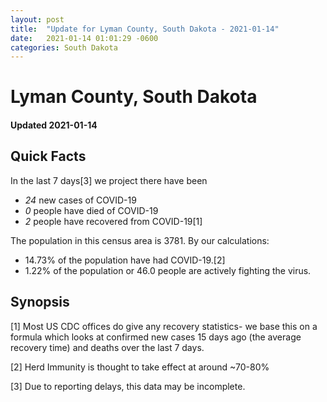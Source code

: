 ```yaml
---
layout: post
title:  "Update for Lyman County, South Dakota - 2021-01-14"
date:   2021-01-14 01:01:29 -0600
categories: South Dakota
---
```


# Lyman County, South Dakota
#### Updated 2021-01-14

## Quick Facts

In the last 7 days[3] we project there have been
- *24* new cases of COVID-19
- *0* people have died of COVID-19
- *2* people have recovered from COVID-19[1]

The population in this census area is 3781. By our calculations:
- 14.73% of the population have had COVID-19.[2]
- 1.22% of the population or 46.0 people are actively fighting the virus.

## Synopsis




[1] Most US CDC offices do give any recovery statistics- we base this on a formula which looks at confirmed new cases
15 days ago (the average recovery time) and deaths over the last 7 days.

[2] Herd Immunity is thought to take effect at around ~70-80%

[3] Due to reporting delays, this data may be incomplete.
 
    